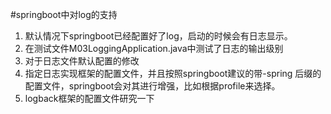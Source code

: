 #springboot中对log的支持
1. 默认情况下springboot已经配置好了log，启动的时候会有日志显示。
2. 在测试文件M03LoggingApplication.java中测试了日志的输出级别
3. 对于日志文件默认配置的修改
4. 指定日志实现框架的配置文件，并且按照springboot建议的带-spring
后缀的配置文件，springboot会对其进行增强，比如根据profile来选择。
5. logback框架的配置文件研究一下
